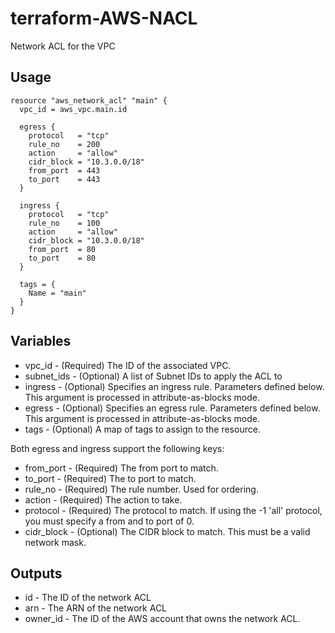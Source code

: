 # terraform-AWS-NACL

Network ACL for the VPC

## Usage

```
resource "aws_network_acl" "main" {
  vpc_id = aws_vpc.main.id

  egress {
    protocol   = "tcp"
    rule_no    = 200
    action     = "allow"
    cidr_block = "10.3.0.0/18"
    from_port  = 443
    to_port    = 443
  }

  ingress {
    protocol   = "tcp"
    rule_no    = 100
    action     = "allow"
    cidr_block = "10.3.0.0/18"
    from_port  = 80
    to_port    = 80
  }

  tags = {
    Name = "main"
  }
}
```

## Variables

* vpc_id - (Required) The ID of the associated VPC.
* subnet_ids - (Optional) A list of Subnet IDs to apply the ACL to
* ingress - (Optional) Specifies an ingress rule. Parameters defined below. This argument is processed in attribute-as-blocks mode.
* egress - (Optional) Specifies an egress rule. Parameters defined below. This argument is processed in attribute-as-blocks mode.
* tags - (Optional) A map of tags to assign to the resource.

Both egress and ingress support the following keys:

* from_port - (Required) The from port to match.
* to_port - (Required) The to port to match.
* rule_no - (Required) The rule number. Used for ordering.
* action - (Required) The action to take.
* protocol - (Required) The protocol to match. If using the -1 'all' protocol, you must specify a from and to port of 0.
* cidr_block - (Optional) The CIDR block to match. This must be a valid network mask.

## Outputs

* id - The ID of the network ACL
* arn - The ARN of the network ACL
* owner_id - The ID of the AWS account that owns the network ACL.


 
